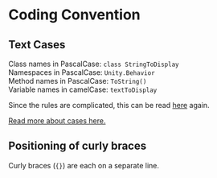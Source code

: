 # Coding Convention

## Text Cases

Class names in PascalCase:  `class StringToDisplay`  
Namespaces in PascalCase:    `Unity.Behavior`  
Method names in PascalCase: `ToString()`  
Variable names in camelCase: `textToDisplay`  

Since the rules are complicated, this can be read [here](https://github.com/ktaranov/naming-convention/blob/master/C%23%20Coding%20Standards%20and%20Naming%20Conventions.md) again.

[Read more about cases here.](../../etc/text-cases.md)

## Positioning of curly braces

Curly braces (`{}`) are each on a separate line.
